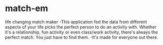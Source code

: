 # match-em
life changing match maker
-This application fed the data from different aspects of your life picks the perfect person to do an activity with.
Whether it's a relationship, fun activity or even class/work activity, there's always the perfect match. You just have to find them.
-It's made for everyone out there.
